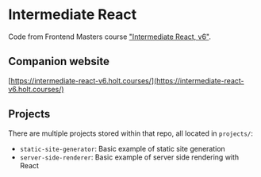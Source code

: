 # Intermediate React

Code from Frontend Masters course ["Intermediate React, v6"](https://frontendmasters.com/courses/intermediate-react-v6/).

## Companion website

[https://intermediate-react-v6.holt.courses/](https://intermediate-react-v6.holt.courses/)

## Projects

There are multiple projects stored within that repo, all located in `projects/`:

- `static-site-generator`: Basic example of static site generation
- `server-side-renderer`: Basic example of server side rendering with React
